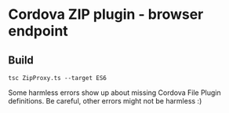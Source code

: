 # Cordova ZIP plugin - browser endpoint


## Build
```
tsc ZipProxy.ts --target ES6
```

Some harmless errors show up about missing Cordova File Plugin definitions. Be careful, other errors might not be harmless :)
